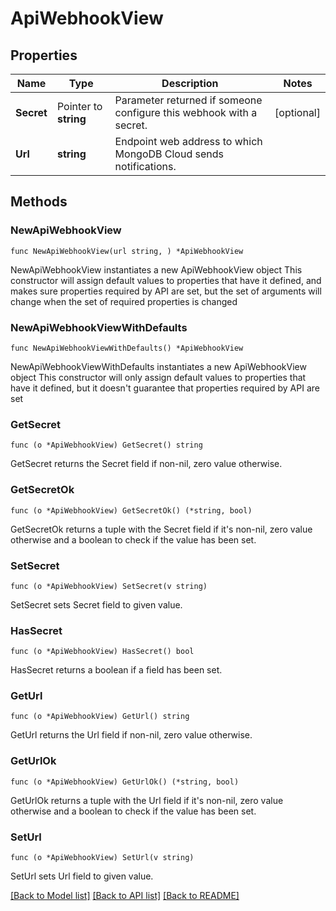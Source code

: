 # ApiWebhookView

## Properties

Name | Type | Description | Notes
------------ | ------------- | ------------- | -------------
**Secret** | Pointer to **string** | Parameter returned if someone configure this webhook with a secret. | [optional] 
**Url** | **string** | Endpoint web address to which MongoDB Cloud sends notifications. | 

## Methods

### NewApiWebhookView

`func NewApiWebhookView(url string, ) *ApiWebhookView`

NewApiWebhookView instantiates a new ApiWebhookView object
This constructor will assign default values to properties that have it defined,
and makes sure properties required by API are set, but the set of arguments
will change when the set of required properties is changed

### NewApiWebhookViewWithDefaults

`func NewApiWebhookViewWithDefaults() *ApiWebhookView`

NewApiWebhookViewWithDefaults instantiates a new ApiWebhookView object
This constructor will only assign default values to properties that have it defined,
but it doesn't guarantee that properties required by API are set

### GetSecret

`func (o *ApiWebhookView) GetSecret() string`

GetSecret returns the Secret field if non-nil, zero value otherwise.

### GetSecretOk

`func (o *ApiWebhookView) GetSecretOk() (*string, bool)`

GetSecretOk returns a tuple with the Secret field if it's non-nil, zero value otherwise
and a boolean to check if the value has been set.

### SetSecret

`func (o *ApiWebhookView) SetSecret(v string)`

SetSecret sets Secret field to given value.

### HasSecret

`func (o *ApiWebhookView) HasSecret() bool`

HasSecret returns a boolean if a field has been set.

### GetUrl

`func (o *ApiWebhookView) GetUrl() string`

GetUrl returns the Url field if non-nil, zero value otherwise.

### GetUrlOk

`func (o *ApiWebhookView) GetUrlOk() (*string, bool)`

GetUrlOk returns a tuple with the Url field if it's non-nil, zero value otherwise
and a boolean to check if the value has been set.

### SetUrl

`func (o *ApiWebhookView) SetUrl(v string)`

SetUrl sets Url field to given value.



[[Back to Model list]](../README.md#documentation-for-models) [[Back to API list]](../README.md#documentation-for-api-endpoints) [[Back to README]](../README.md)


